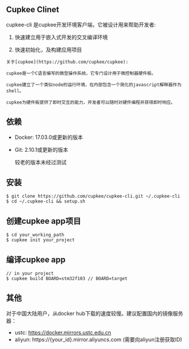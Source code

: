 ## Cupkee Clinet

cupkee-cli 是cupkee开发环境客户端，它被设计用来帮助开发者:

1. 快速建立用于嵌入式开发的交叉编译环境

2. 快速初始化，及构建应用项目

<!-- more -->

```
关于[cupkee](https://github.com/cupkee/cupkee):

cupkee是一个C语言编写的微型操作系统，它专门设计用于微控制器硬件板。

cupkee建立了一个类似node的运行环境，在内部包含一个简化的javascript解释器作为shell。

cupkee为硬件板提供了即时交互的能力，开发者可以随时对硬件编程并获得即时响应。
```

## 依赖

* Docker: 17.03.0或更新的版本
* Git:    2.10.1或更新的版本

    较老的版本未经过测试

## 安装

```
$ git clone https://github.com/cupkee/cupkee-cli.git ~/.cupkee-cli
$ cd ~/.cupkee-cli && setup.sh
```

## 创建cupkee app项目

```
$ cd your_working_path
$ cupkee init your_project
```

## 编译cupkee app

```
// in your project
$ cupkee build BOARD=stm32f103 // BOARD=target
```

## 其他

对于中国大陆用户，从docker hub下载的速度较慢。建议配置国内的镜像服务器：
  * ustc: https://docker.mirrors.ustc.edu.cn
  * aliyun: https://{your_id}.mirror.aliyuncs.com  (需要向aliyun注册获取ID)

